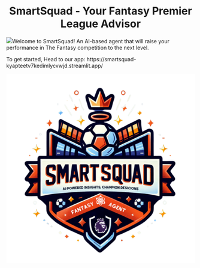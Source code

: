 <h1 align="center" id="title">SmartSquad - Your Fantasy Premier League Advisor</h1>
<img src="
<p id= "description">Welcome to SmartSquad! An AI-based agent that will raise your performance in The Fantasy competition to the next level.</p>
<p>To get started, Head to our app: https://smartsquad-kyapteetv7kedimlycvwjd.streamlit.app/ </p>
<img src="https://github.com/yonatanko/SmartSquad/blob/main/app_image.png" align="center" />
